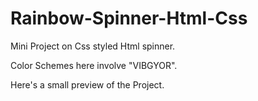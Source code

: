 # Rainbow-Spinner-Html-Css

Mini Project on Css styled Html spinner.

Color Schemes here involve "VIBGYOR".

Here's a small preview of the Project.
